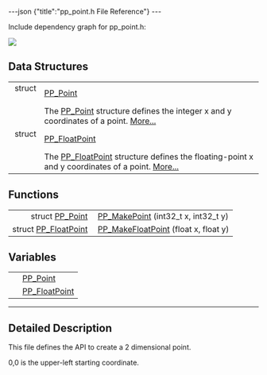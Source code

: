 ---json {"title":"pp\_point.h File Reference"} ---

Include dependency graph for pp\_point.h:

![](/docs/native-client/pepper_stable/c/pp__point_8h__incl.png)

Data Structures
---------------

<table><tbody><tr class="odd"><td style="text-align: right;">struct  </td><td><a href="/docs/native-client/pepper_stable/c/struct_p_p___point/" class="el">PP_Point</a></td></tr><tr class="even"><td style="text-align: right;"> </td><td>The <a href="/docs/native-client/pepper_stable/c/struct_p_p___point/" class="el" title="The PP_Point structure defines the integer x and y coordinates of a point.">PP_Point</a> structure defines the integer x and y coordinates of a point. <a href="/docs/native-client/pepper_stable/c/struct_p_p___point#details">More...</a><br />
</td></tr><tr class="odd"><td style="text-align: right;">struct  </td><td><a href="/docs/native-client/pepper_stable/c/struct_p_p___float_point/" class="el">PP_FloatPoint</a></td></tr><tr class="even"><td style="text-align: right;"> </td><td>The <a href="/docs/native-client/pepper_stable/c/struct_p_p___float_point/" class="el" title="The PP_FloatPoint structure defines the floating-point x and y coordinates of a point.">PP_FloatPoint</a> structure defines the floating-point x and y coordinates of a point. <a href="/docs/native-client/pepper_stable/c/struct_p_p___float_point#details">More...</a><br />
</td></tr></tbody></table>

Functions
---------

<table><tbody><tr class="odd"><td style="text-align: right;">struct <a href="/docs/native-client/pepper_stable/c/struct_p_p___point/" class="el">PP_Point</a> </td><td><a href="/docs/native-client/pepper_stable/c/group___functions#ga15880e8085178758053cc521af33b250" class="el">PP_MakePoint</a> (int32_t x, int32_t y)</td></tr><tr class="even"><td style="text-align: right;">struct <a href="/docs/native-client/pepper_stable/c/struct_p_p___float_point/" class="el">PP_FloatPoint</a> </td><td><a href="/docs/native-client/pepper_stable/c/group___functions#ga0aca79088546fe91d13c97db9033e709" class="el">PP_MakeFloatPoint</a> (float x, float y)</td></tr></tbody></table>

Variables
---------

<table><tbody><tr class="odd"><td style="text-align: right;"> </td><td><a href="/docs/native-client/pepper_stable/c/group___structs#ga501da0561777e3fef2c08aa9b7400cc0" class="el">PP_Point</a></td></tr><tr class="even"><td style="text-align: right;"> </td><td><a href="/docs/native-client/pepper_stable/c/group___structs#ga2bfb71399c8dac2aba417b75459100bd" class="el">PP_FloatPoint</a></td></tr></tbody></table>

------------------------------------------------------------------------

<span id="details" class="anchor" style="margin: 0;"></span>

Detailed Description
--------------------

This file defines the API to create a 2 dimensional point.

0,0 is the upper-left starting coordinate.
